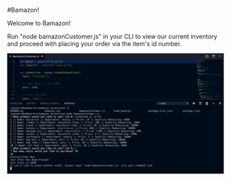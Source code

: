 #Bamazon!

Welcome to Bamazon!

Run "node bamazonCustomer.js" in your CLI to view our current inventory and proceed with placing your order via the item's id number.


![Screenshot](pic1.png)

